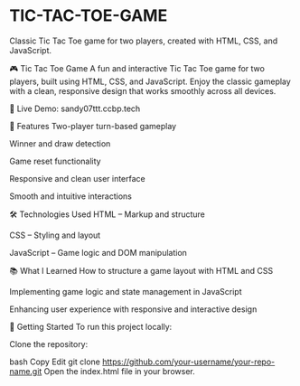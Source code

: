 # TIC-TAC-TOE-GAME
Classic Tic Tac Toe game for two players, created with HTML, CSS, and JavaScript.

🎮 Tic Tac Toe Game
A fun and interactive Tic Tac Toe game for two players, built using HTML, CSS, and JavaScript. Enjoy the classic gameplay with a clean, responsive design that works smoothly across all devices.

🔗 Live Demo: sandy07ttt.ccbp.tech

📌 Features
Two-player turn-based gameplay

Winner and draw detection

Game reset functionality

Responsive and clean user interface

Smooth and intuitive interactions

🛠️ Technologies Used
HTML – Markup and structure

CSS – Styling and layout

JavaScript – Game logic and DOM manipulation

📚 What I Learned
How to structure a game layout with HTML and CSS

Implementing game logic and state management in JavaScript

Enhancing user experience with responsive and interactive design

🚀 Getting Started
To run this project locally:

Clone the repository:

bash
Copy
Edit
git clone https://github.com/your-username/your-repo-name.git
Open the index.html file in your browser.
